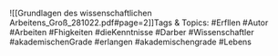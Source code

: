 
![[Grundlagen des wissenschaftlichen Arbeitens_Groß_281022.pdf#page=2]]Tags & Topics:
   #Erfllen
   #Autor
   #Arbeiten
   #Fhigkeiten
   #dieKenntnisse
   #Darber
   #Wissenschaftler
   #akademischenGrade
   #erlangen
   #akademischengrade
   #Lebens